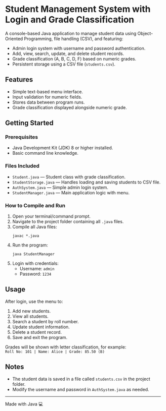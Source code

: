 # Student Management System with Login and Grade Classification

A console-based Java application to manage student data using Object-Oriented Programming, file handling (CSV), and featuring:

- Admin login system with username and password authentication.
- Add, view, search, update, and delete student records.
- Grade classification (A, B, C, D, F) based on numeric grades.
- Persistent storage using a CSV file (`students.csv`).

## Features

- Simple text-based menu interface.
- Input validation for numeric fields.
- Stores data between program runs.
- Grade classification displayed alongside numeric grade.

## Getting Started

### Prerequisites

- Java Development Kit (JDK) 8 or higher installed.
- Basic command line knowledge.

### Files Included

- `Student.java` — Student class with grade classification.
- `StudentStorage.java` — Handles loading and saving students to CSV file.
- `AuthSystem.java` — Simple admin login system.
- `StudentManager.java` — Main application logic with menu.

### How to Compile and Run

1. Open your terminal/command prompt.
2. Navigate to the project folder containing all `.java` files.
3. Compile all Java files:
    ```
    javac *.java
    ```
4. Run the program:
    ```
    java StudentManager
    ```
5. Login with credentials:
    - Username: `admin`
    - Password: `1234`

## Usage

After login, use the menu to:

1. Add new students.
2. View all students.
3. Search a student by roll number.
4. Update student information.
5. Delete a student record.
6. Save and exit the program.

Grades will be shown with letter classification, for example:  
`Roll No: 101 | Name: Alice | Grade: 85.50 (B)`

## Notes

- The student data is saved in a file called `students.csv` in the project folder.
- Modify the username and password in `AuthSystem.java` as needed.



---

Made with Java 💻
